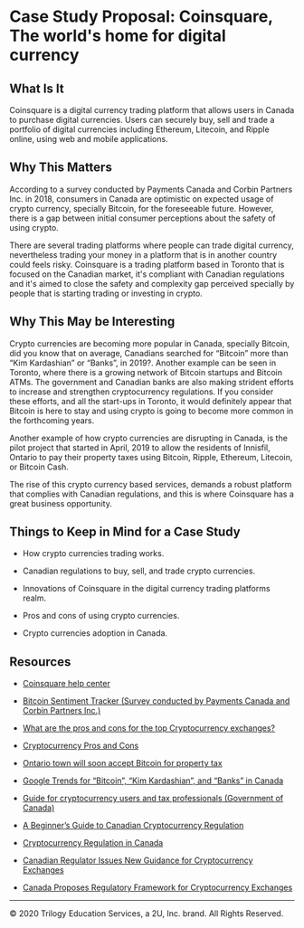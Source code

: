 # Case Study Proposal: Coinsquare, The world's home for digital currency

## What Is It

Coinsquare is a digital currency trading platform that allows users in Canada to purchase digital currencies. Users can securely buy, sell and trade a portfolio of digital currencies including Ethereum, Litecoin, and Ripple online, using web and mobile applications.

## Why This Matters

According to a survey conducted by Payments Canada and Corbin Partners Inc. in 2018, consumers in Canada are optimistic on expected usage of crypto currency, specially Bitcoin, for the foreseeable future. However, there is a gap between initial consumer perceptions about the safety of using crypto.

There are several trading platforms where people can trade digital currency, nevertheless trading your money in a platform that is in another country could feels risky. Coinsquare is a trading platform based in Toronto that is focused on the Canadian market, it's compliant with Canadian regulations and it's aimed to close the safety and complexity gap perceived specially by people that is starting trading or investing in crypto.

## Why This May be Interesting

Crypto currencies are becoming more popular in Canada, specially Bitcoin, did you know that on average, Canadians searched for “Bitcoin” more than “Kim Kardashian” or “Banks”, in 2019?. Another example can be seen in Toronto, where there is a growing network of Bitcoin startups and Bitcoin ATMs. The government and Canadian banks are also making strident efforts to increase and strengthen cryptocurrency regulations. If you consider these efforts, and all the start-ups in Toronto, it would definitely appear that Bitcoin is here to stay and using crypto is going to become more common in the forthcoming years.

Another example of how crypto currencies are disrupting in Canada, is the pilot project that started in April, 2019 to allow the residents of Innisfil, Ontario to pay their property taxes using Bitcoin, Ripple, Ethereum, Litecoin, or Bitcoin Cash.

The rise of this crypto currency based services, demands a robust platform that complies with Canadian regulations, and this is where Coinsquare has a great business opportunity.

## Things to Keep in Mind for a Case Study

* How crypto currencies trading works.

* Canadian regulations to buy, sell, and trade crypto currencies.

* Innovations of Coinsquare in the digital currency trading platforms realm.

* Pros and cons of using crypto currencies.

* Crypto currencies adoption in Canada.

## Resources

* [Coinsquare help center](https://help.coinsquare.com/)

* [Bitcoin Sentiment Tracker (Survey conducted by Payments Canada and Corbin Partners Inc.)](https://www.payments.ca/sites/default/files/bitcoin-sentiment-tracker-final.pdf)

* [What are the pros and cons for the top Cryptocurrency exchanges?](https://www.quora.com/What-are-the-pros-and-cons-for-the-top-Cryptocurrency-exchanges)

* [Cryptocurrency Pros and Cons](https://cryptocurrencyfacts.com/cryptocurrency-pros-and-cons/)

* [Ontario town will soon accept Bitcoin for property tax](https://www.cbc.ca/news/canada/toronto/innisfil-property-tax-uber-ontario-bitcoin-crypto-1.5075961)

* [Google Trends for “Bitcoin”, “Kim Kardashian”, and “Banks” in Canada](https://trends.google.com/trends/explore?geo=CA&q=%2Fm%2F0261x8t,Bitcoin,Banks)

* [Guide for cryptocurrency users and tax professionals (Government of Canada)](https://www.canada.ca/en/revenue-agency/programs/about-canada-revenue-agency-cra/compliance/digital-currency/cryptocurrency-guide.html)

* [A Beginner’s Guide to Canadian Cryptocurrency Regulation](https://www.mondaq.com/canada/Technology/799074/A-Beginner39s-Guide-To-Canadian-Cryptocurrency-Regulation)

* [Cryptocurrency Regulation in Canada](https://research.osc.gov.on.ca/c.php?g=699050&p=4969862)

* [Canadian Regulator Issues New Guidance for Cryptocurrency Exchanges](https://cointelegraph.com/news/canadian-regulator-issues-new-guidance-for-cryptocurrency-exchanges)

* [Canada Proposes Regulatory Framework for Cryptocurrency Exchanges](https://www.coindesk.com/canada-proposes-regulatory-framework-for-cryptocurrency-exchanges)

---
© 2020 Trilogy Education Services, a 2U, Inc. brand. All Rights Reserved.
